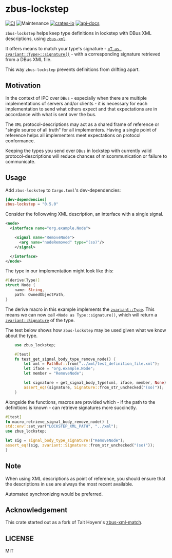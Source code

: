 # zbus-lockstep

[![CI](https://github.com/luukvanderduim/zbus-lockstep/actions/workflows/rust.yml/badge.svg)](https://github.com/luukvanderduim/zbus-lockstep/actions/workflows/rust.yml)
![Maintenance](https://img.shields.io/badge/maintenance-actively--developed-brightgreen.svg)
[![crates-io](https://img.shields.io/crates/v/zbus-lockstep.svg)](https://crates.io/crates/zbus-lockstep)
[![api-docs](https://docs.rs/zbus-lockstep/badge.svg)](https://docs.rs/zbus-lockstep)

`zbus-lockstep` helps keep type definitions in lockstep with DBus XML descriptions, using [`zbus-xml`](<https://github.com/dbus2/zbus>).

It offers means to match your type's signature - [`<T as zvariant::Type>::signature()`](https://docs.rs/zvariant/latest/zvariant/trait.Type.html#tymethod.signature) - with a corresponding signature retrieved from a DBus XML file.

This way `zbus-lockstep` prevents definitions from drifting apart.

## Motivation

In the context of IPC over `DBus` - especially when there are multiple implementations of servers and/or clients - it is necessary for each implementation to send what others expect and that expectations are in accordance with what is sent over the bus.

The `XML` protocol-descriptions may act as a shared frame of reference or "single source of all truth" for all implementers.
Having a single point of reference helps all implementers meet expectations on protocol conformance.

Keeping the types you send over `DBus` in lockstep with currently valid protocol-descriptions will reduce chances of miscommunication or failure to communicate.

## Usage

Add `zbus-lockstep` to `Cargo.toml`'s dev-dependencies:

```toml
[dev-dependencies]
zbus-lockstep = "0.5.0"
```

Consider the followwing XML description, an interface with a single signal.

```XML
<node>
  <interface name="org.example.Node">

    <signal name="RemoveNode">
      <arg name="nodeRemoved" type="(so)"/>
    </signal>

  </interface>
</node>
```

The type in our implementation might look like this:

```rust
#[derive(Type)]
struct Node {
    name: String,
    path: OwnedObjectPath,
}
```

The derive macro in this example implements the [`zvariant::Type`](https://docs.rs/zvariant/latest/zvariant/trait.Type.html).
This means we can now call `<Node as Type::signature()`, which will return a [`zvariant::Signature`](https://docs.rs/zvariant/latest/zvariant/struct.Signature.html) of the type.

The test below shows how `zbus-lockstep` may be used given what we know about the type.

```rust
    use zbus_lockstep;

    #[test]
    fn test_get_signal_body_type_remove_node() {
        let xml = PathBuf::from("../xml/test_definition_file.xml");
        let iface = "org.example.Node";
        let member = "RemoveNode";

        let signature = get_signal_body_type(xml, iface, member, None).unwrap();
        assert_eq!(signature, Signature::from_str_unchecked("(so)"));
    }
```

Alongside the functions, macros are provided which - if the path to the
definitions is known - can retrieve signatures more succinctly.

```rust
#[test]
fn macro_retrieve_signal_body_remove_node() {
std::env::set_var("LOCKSTEP_XML_PATH", "../xml");
use zbus_lockstep;

let sig = signal_body_type_signature!("RemoveNode");
assert_eq!(sig, zvariant::Signature::from_str_unchecked("(so)"));       
}

```

## Note

When using XML descriptions as point of reference, you should ensure that the descriptions in use are always the most recent available.

Automated synchronizing would be preferred.

## Acknowledgement

This crate started out as a fork of Tait Hoyem's [zbus-xml-match](https://github.com/TTWNO/zbus-xml-match).

## LICENSE

MIT
